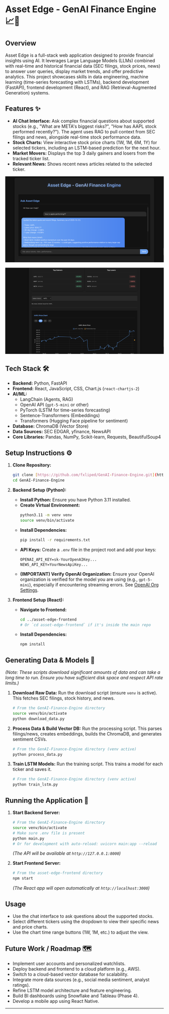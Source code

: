# Asset Edge - GenAI Finance Engine 📈🤖



## Overview

Asset Edge is a full-stack web application designed to provide financial insights using AI. It leverages Large Language Models (LLMs) combined with real-time and historical financial data (SEC filings, stock prices, news) to answer user queries, display market trends, and offer predictive analytics. This project showcases skills in data engineering, machine learning (time-series forecasting with LSTMs), backend development (FastAPI), frontend development (React), and RAG (Retrieval-Augmented Generation) systems.


## Features ✨

* **AI Chat Interface:** Ask complex financial questions about supported stocks (e.g., "What are META's biggest risks?", "How has AAPL stock performed recently?"). The agent uses RAG to pull context from SEC filings and news, alongside real-time stock performance data.
* **Stock Charts:** View interactive stock price charts (1W, 1M, 6M, 1Y) for selected tickers, including an LSTM-based prediction for the next hour.
* **Market Movers:** Displays the top 3 daily gainers and losers from the tracked ticker list.
* **Relevant News:** Shows recent news articles related to the selected ticker.

![Asset Edge Main Interface](images/AE_screenshot1.png)

![Asset Edge Chart Example](images/AE_screenshot2.png)

## Tech Stack 🛠️

* **Backend:** Python, FastAPI
* **Frontend:** React, JavaScript, CSS, Chart.js (`react-chartjs-2`)
* **AI/ML:**
    * LangChain (Agents, RAG)
    * OpenAI API (`gpt-5-mini` or other)
    * PyTorch (LSTM for time-series forecasting)
    * Sentence-Transformers (Embeddings)
    * Transformers (Hugging Face pipeline for sentiment)
* **Database:** ChromaDB (Vector Store)
* **Data Sources:** SEC EDGAR, yfinance, NewsAPI
* **Core Libraries:** Pandas, NumPy, Scikit-learn, Requests, BeautifulSoup4

## Setup Instructions ⚙️

1.  **Clone Repository:**
    ```bash
    git clone [https://github.com/fxliped/GenAI-Finance-Engine.git](https://github.com/fxliped/GenAI-Finance-Engine.git)
    cd GenAI-Finance-Engine
    ```

2.  **Backend Setup (Python):**
    * **Install Python:** Ensure you have Python 3.11 installed.
    * **Create Virtual Environment:**
        ```bash
        python3.11 -m venv venv
        source venv/bin/activate
        ```
    * **Install Dependencies:**
        ```bash
        pip install -r requirements.txt
        ```
    * **API Keys:** Create a `.env` file in the project root and add your keys:
        ```dotenv
        OPENAI_API_KEY=sk-YourOpenAIKey...
        NEWS_API_KEY=YourNewsApiKey...
        ```
    * **(IMPORTANT) Verify OpenAI Organization:** Ensure your OpenAI organization is verified for the model you are using (e.g., `gpt-5-mini`), especially if encountering streaming errors. See [OpenAI Org Settings](https://platform.openai.com/settings/organization/general).

3.  **Frontend Setup (React):**
    * **Navigate to Frontend:**
        ```bash
        cd ../asset-edge-frontend
        # Or `cd asset-edge-frontend` if it's inside the main repo
        ```
    * **Install Dependencies:**
        ```bash
        npm install
        ```

## Generating Data & Models 💾

*(Note: These scripts download significant amounts of data and can take a long time to run. Ensure you have sufficient disk space and respect API rate limits.)*

1.  **Download Raw Data:** Run the download script (ensure `venv` is active). This fetches SEC filings, stock history, and news.
    ```bash
    # From the GenAI-Finance-Engine directory
    source venv/bin/activate
    python download_data.py
    ```

2.  **Process Data & Build Vector DB:** Run the processing script. This parses filings/news, creates embeddings, builds the ChromaDB, and generates sentiment CSVs.
    ```bash
    # From the GenAI-Finance-Engine directory (venv active)
    python process_data.py
    ```

3.  **Train LSTM Models:** Run the training script. This trains a model for each ticker and saves it.
    ```bash
    # From the GenAI-Finance-Engine directory (venv active)
    python train_lstm.py
    ```

## Running the Application 🚀

1.  **Start Backend Server:**
    ```bash
    # From the GenAI-Finance-Engine directory
    source venv/bin/activate
    # Make sure .env file is present
    python main.py
    # Or for development with auto-reload: uvicorn main:app --reload
    ```
    *(The API will be available at `http://127.0.0.1:8000`)*

2.  **Start Frontend Server:**
    ```bash
    # From the asset-edge-frontend directory
    npm start
    ```
    *(The React app will open automatically at `http://localhost:3000`)*

## Usage

* Use the chat interface to ask questions about the supported stocks.
* Select different tickers using the dropdown to view their specific news and price charts.
* Use the chart time range buttons (1W, 1M, etc.) to adjust the view.

## Future Work / Roadmap 🗺️

* Implement user accounts and personalized watchlists.
* Deploy backend and frontend to a cloud platform (e.g., AWS).
* Switch to a cloud-based vector database for scalability.
* Integrate more data sources (e.g., social media sentiment, analyst ratings).
* Refine LSTM model architecture and feature engineering.
* Build BI dashboards using Snowflake and Tableau (Phase 4).
* Develop a mobile app using React Native.

---